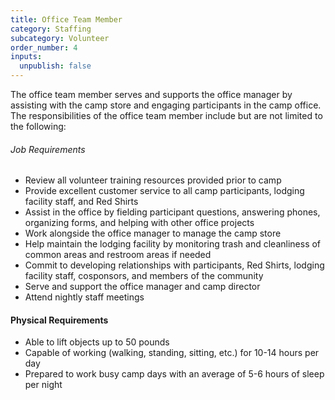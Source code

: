 ```yaml
---
title: Office Team Member
category: Staffing
subcategory: Volunteer
order_number: 4
inputs:
  unpublish: false
---
```

The office team member serves and supports the office manager by assisting with the camp store and engaging participants in the camp office. The responsibilities of the office team member include but are not limited to the following:

###### Job Requirements

* Review all volunteer training resources provided prior to camp
* Provide excellent customer service to all camp participants, lodging facility staff, and Red Shirts
* Assist in the office by fielding participant questions, answering phones, organizing forms, and helping with other office projects
* Work alongside the office manager to manage the camp store
* Help maintain the lodging facility by monitoring trash and cleanliness of common areas and restroom areas if needed
* Commit to developing relationships with participants, Red Shirts, lodging facility staff, cosponsors, and members of the community
* Serve and support the office manager and camp director
* Attend nightly staff meetings

#### Physical Requirements

* Able to lift objects up to 50 pounds
* Capable of working (walking, standing, sitting, etc.) for 10-14 hours per day
* Prepared to work busy camp days with an average of 5-6 hours of sleep per night
<!--
### [Apply Now](https://argentasoftware.com/interfaces/gmt/frmLoginStaffPortal.aspx){: target="_blank" rel="nofollow noopener"}
-->